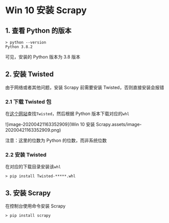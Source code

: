 # Win 10 安装 Scrapy

## 1. 查看 Python 的版本

```shell
> python --version
Python 3.8.2
```

可见，安装的 Python 版本为 3.8 版本

## 2. 安装 Twisted

由于网络或者其他问题，安装 Scrapy 前需要安装 Twisted，否则直接安装会报错

### 2.1 下载 Twisted 包

在[这个网站](https://www.lfd.uci.edu/~gohlke/pythonlibs/)查找`Twisted`，然后根据 Python 版本下载对应的`whl`

![image-20200421163352909](Win 10 安装 Scrapy.assets/image-20200421163352909.png)

注意：这里的位数为 Python 的位数，而非系统位数

### 2.2 安装 Twisted

在对应的下载目录安装该`whl`

```shell
> pip install Twisted-*****.whl
```

## 3. 安装 Scrapy

在控制台使用命令安装 Scrapy

```shell
> pip install scrapy
```



